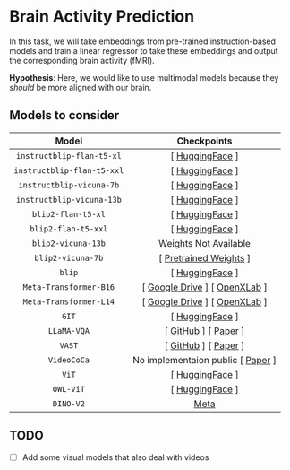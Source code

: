 # Brain Activity Prediction

In this task, we will take embeddings from pre-trained instruction-based models and train a linear regressor to take 
these embeddings and output the corresponding brain activity (fMRI).

**Hypothesis**: Here, we would like to use multimodal models because they _should_ be more aligned with our brain.

## Models to consider

|              Model         |                                                Checkpoints                                                                                                                                                                                   |
|:--------------------------:|:--------------------------------------------------------------------------------------------------------------------------------------------------------------------------------------------------------------------------------------------:|
| `instructblip-flan-t5-xl`  | [ [HuggingFace](https://huggingface.co/Salesforce/instructblip-flan-t5-xl) ]                                                                                                                                                                 |
| `instructblip-flan-t5-xxl` | [ [HuggingFace](https://huggingface.co/Salesforce/instructblip-flan-t5-xxl) ]                                                                                                                                                                |
| `instructblip-vicuna-7b`   | [ [HuggingFace](https://huggingface.co/Salesforce/instructblip-vicuna-7b) ]                                                                                                                                                                  |
| `instructblip-vicuna-13b`  | [ [HuggingFace](https://huggingface.co/Salesforce/instructblip-vicuna-13b) ]                                                                                                                                                                 |
| `blip2-flan-t5-xl`         | [ [HuggingFace](https://huggingface.co/Salesforce/blip2-flan-t5-xl) ]                                                                                                                                                                        |
| `blip2-flan-t5-xxl`        | [ [HuggingFace](https://huggingface.co/Salesforce/blip2-flan-t5-xxl) ]                                                                                                                                                                       |
| `blip2-vicuna-13b`         | Weights Not Available                                                                                                                                                                                                                        |
| `blip2-vicuna-7b`          | [ [Pretrained Weights](https://storage.googleapis.com/sfr-vision-language-research/LAVIS/models/BLIP2/blip2_pretrained_vicuna7b.pth) ]                                                                                                       |
| `blip`                     | [ [HuggingFace](https://huggingface.co/spaces/Salesforce/BLIP) ]                                                                                                                                                                             |
| `Meta-Transformer-B16`     | [ [Google Drive](https://drive.google.com/file/d/19ahcN2QKknkir_bayhTW5rucuAiX0OXq/view?usp=sharing) ] [ [OpenXLab](https://download.openxlab.org.cn/models/zhangyiyuan/MetaTransformer/weight//Meta-Transformer_base_patch16_encoder) ]     |
| `Meta-Transformer-L14`     | [ [Google Drive](https://drive.google.com/file/d/15EtzCBAQSqmelhdLz6k880A19_RpcX9B/view?usp=drive_link) ] [ [OpenXLab](https://download.openxlab.org.cn/models/zhangyiyuan/MetaTransformer/weight//Meta-Transformer_large_patch14_encoder) ] |
| `GIT`                      | [ [HuggingFace](https://huggingface.co/docs/transformers/model_doc/git) ]                                                                                                                                                                    |
| `LLaMA-VQA`                | [ [GitHub](https://github.com/mlvlab/Flipped-VQA) ] [ [Paper](https://arxiv.org/pdf/2310.15747v2.pdf) ]                                                                                                                                      |
| `VAST`                     | [ [GitHub](https://github.com/txh-mercury/vast) ] [ [Paper](https://arxiv.org/pdf/2305.18500v2.pdf) ]                                                                                                                                        |
| `VideoCoCa`                | No implementaion public [ [Paper](https://arxiv.org/pdf/2212.04979.pdf) ]                                                                                                                                                                    |
| `ViT`                      | [ [HuggingFace](https://huggingface.co/docs/transformers/model_doc/vit) ]                                                                                                                                                                    |
| `OWL-ViT`                  | [ [HuggingFace](https://huggingface.co/docs/transformers/model_doc/owlvit) ]                                                                                                                                                                 |
| `DINO-V2`                  | [Meta](https://dinov2.metademolab.com/)                                                                                                                                                                                                      |

## TODO

- [ ] Add some visual models that also deal with videos
